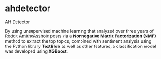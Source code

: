 # ahdetector
AH Detector

By using unsupervised machine learning that analyzed over three years of Reddit [AmItheAsshole](https://www.reddit.com/r/AmItheAsshole/) posts via a **Nonnegative Matrix Factorization (NMF)** method to extract the top topics, combined with sentiment analysis using the Python library **TextBlob** as well as other features, a classification model was developed using **XGBoost**.
